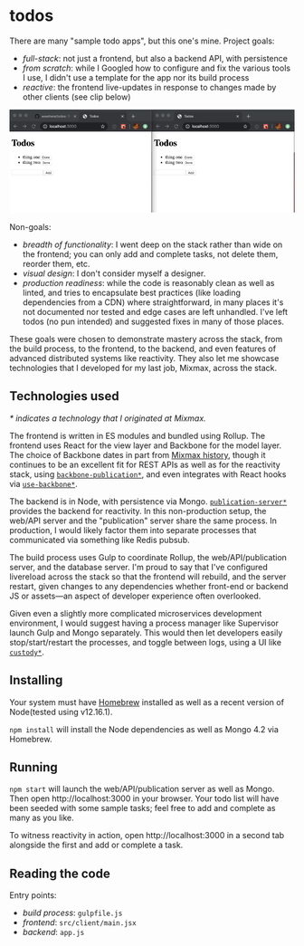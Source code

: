 # todos

There are many "sample todo apps", but this one's mine. Project goals:

* _full-stack_: not just a frontend, but also a backend API, with persistence
* _from scratch_: while I Googled how to configure and fix the various tools I use, I didn't use
a template for the app nor its build process
* _reactive_: the frontend live-updates in response to changes made by other clients (see clip below)

![](demo.gif)

Non-goals:

* _breadth of functionality_: I went deep on the stack rather than wide on the frontend; you can
  only add and complete tasks, not delete them, reorder them, etc.
* _visual design_: I don't consider myself a designer.
* _production readiness_: while the code is reasonably clean as well as linted, and tries to
  encapsulate best practices (like loading dependencies from a CDN) where straightforward, in many
  places it's not documented nor tested and edge cases are left unhandled. I've left todos (no pun
  intended) and suggested fixes in many of those places.

These goals were chosen to demonstrate mastery across the stack, from the build process, to the
frontend, to the backend, and even features of advanced distributed systems like reactivity. They
also let me showcase technologies that I developed for my last job, Mixmax, across the stack.

## Technologies used

_* indicates a technology that I originated at Mixmax._

The frontend is written in ES modules and bundled using Rollup. The frontend uses React for the view
layer and Backbone for the model layer. The choice of Backbone dates in part from [Mixmax history],
though it continues to be an excellent fit for REST APIs as well as for the reactivity stack, using
[`backbone-publication*`], and even integrates with React hooks via [`use-backbone*`].

The backend is in Node, with persistence via Mongo. [`publication-server*`] provides the backend for
reactivity. In this non-production setup, the web/API server and the "publication" server share the
same process. In production, I would likely factor them into separate processes that communicated
via something like Redis pubsub.

The build process uses Gulp to coordinate Rollup, the web/API/publication server, and the database
server. I'm proud to say that I've configured livereload across the stack so that the frontend will
rebuild, and the server restart, given changes to any dependencies whether front-end or backend JS
or assets&mdash;an aspect of developer experience often overlooked.

Given even a slightly more complicated microservices development environment, I would suggest
having a process manager like Supervisor launch Gulp and Mongo separately. This would then let
developers easily stop/start/restart the processes, and toggle between logs, using a UI like
[`custody*`].

## Installing

Your system must have [Homebrew] installed as well as a recent version of Node(tested using
v12.16.1).

`npm install` will install the Node dependencies as well as Mongo 4.2 via Homebrew.

## Running

`npm start` will launch the web/API/publication server as well as Mongo. Then open
http://localhost:3000 in your browser. Your todo list will have been seeded with some sample tasks;
feel free to add and complete as many as you like.

To witness reactivity in action, open http://localhost:3000 in a second tab alongside the first
and add or complete a task.

## Reading the code

Entry points:

* _build process_: `gulpfile.js`
* _frontend_: `src/client/main.jsx`
* _backend_: `app.js`

[Mixmax history]: https://engineering.mixmax.com/blog/backbone-to-react-without-rewriting
[`backbone-publication*`]: https://github.com/mixmaxhq/backbone-publication
[`use-backbone*`]: https://glitch.com/~use-backbone
[`publication-server*`]: https://github.com/mixmaxhq/publication-server
[`custody*`]: https://github.com/mixmaxhq/custody
[Homebrew]: https://brew.sh/
